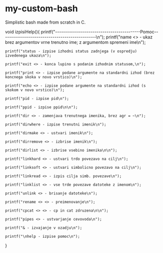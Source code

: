 # my-custom-bash
Simplistic bash made from scratch in C.

void izpisiHelp(){
	printf("-------------------------------------------Pomoc------------------------------------------------\n");
	printf("name <> - ukaz brez argumentov vrne trenutno ime; z argumentom spremeni ime\n");
	
	printf("status - izpise izhodni status zadnjega (v ospredju) izvedenega ukaza\n");
	
	printf("exit <> - konca lupino s podanim izhodnim statusom,\n");
	
	printf("print <> - izpise podane argumente na standardni izhod (brez koncnega skoka v novo vrstico)\n");
	
	printf("echo <> - izpise podane argumente na standardni izhod (s skokom v novo vrstico)\n");
	
	printf("pid - izpise pid\n");
	
	printf("ppid - izpise ppid\n\n");
	
	printf("dir <> - zamenjava trenutnega imenika, brez agr = ~\n");
	
	printf("dirwhere - izpise trenutni imenik\n");
	
	printf("dirmake <> - ustvari imenik\n");
	
	printf("dirremove <> - izbrise imenik\n");
	
	printf("dirlist <> - izbrise vsebino imenika\n\n");
	
	printf("linkhard <> - ustvari trdo povezavo na cilj\n");
	
	printf("linksoft <> - ustvari simbolicno povezavo na cilj\n");
	
	printf("linkread <> - izpis cilja simb. povezave\n");
	
	printf("linklist <> - vse trde povezave datoteke z imenom\n");
	
	printf("unlink <> - brisanje datoteke\n");
	
	printf("rename <> <> - preimenovanje\n");
	
	printf("cpcat <> <> - cp in cat zdruzena\n\n");
	
	printf("pipes <> - ustvarjanje cevovoda\n");
	
	printf("& - izvajanje v ozadju\n");
	
	printf("\nhelp - izpise pomoc\n");
	
}
